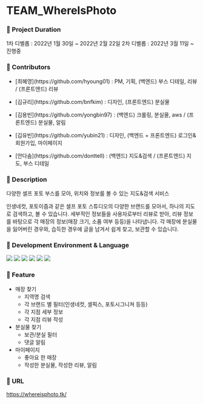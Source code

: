 # TEAM_WhereIsPhoto

### :pushpin: Project Duration
1차 디벨롭 : 2022년 1월 30일 ~ 2022년 2월 22일
2차 디벨롭 : 2022년 3월 11일 ~ 진행중

### :pushpin: Contributors
- <p> [최혜영](https://github.com/hyoung01) : PM, 기획, (백엔드) 부스 디테일, 리뷰 / (프론트엔드) 리뷰</p>
- <p> [김규리](https://github.com/bnfkim) : 디자인, (프론트엔드) 분실물</p>
- <p> [김용빈](https://github.com/yongbin97) : (백엔드) 크롤링, 분실물, aws / (프론트엔드) 분실물, 알림</p>
- <p> [김유빈](https://github.com/yubin21) : 디자인, (백엔드 + 프론트엔드) 로그인&회원가입, 마이페이지 </p>
- <p> [안다솜](https://github.com/donttell) : (백엔드) 지도&검색 / (프론트엔드) 지도, 부스 디테일 </p>


### :pushpin: Description
다양한 셀프 포토 부스를 모아, 위치와 정보를 볼 수 있는 지도&검색 서비스

인생네컷, 포토이즘과 같은 셀프 포토 스튜디오의 다양한 브랜드를 모아서, 하나의 지도로 검색하고, 볼 수 있습니다.
세부적인 정보들을 사용자로부터 리뷰로 받아, 리뷰 정보를 바탕으로 각 매장의 정보(매장 크기, 소품 여부 등등)을 나타냅니다.
각 매장에 분실물을 잃어버린 경우와, 습득한 경우에 글을 남겨서 쉽게 찾고, 보관할 수 있습니다.

### :pushpin: Development Environment & Language
<img src="https://img.shields.io/badge/Python-3766AB?style=flat-square&logo=Python&logoColor=white"/></a>
<img src="https://img.shields.io/badge/Django-092E20?style=flat-square&logo=Django&logoColor=white"/></a>
<img src="https://img.shields.io/badge/HTML5-E34F26?style=flat-square&logo=HTML5&logoColor=white"/></a> 
<img src="https://img.shields.io/badge/CSS3-1572B6?style=flat-square&logo=CSS3&logoColor=white"/></a>
<img src="https://img.shields.io/badge/JavaScript-F7DF1E?style=flat-square&logo=JavaScript&logoColor=white"/></a>
<img src="https://img.shields.io/badge/Amazon AWS-232F3E?style=flat-square&logo=Amazon%20AWS&logoColor=white"/></a>

### :pushpin: Feature
- 매장 찾기
   - 지역명 검색
   - 각 브랜드 별 필터(인생네컷, 셀픽스, 포토시그니쳐 등등)
   - 각 지점 세부 정보
   - 각 지점 리뷰 작성
- 분실물 찾기
   - 보관/분실 필터
   - 댓글 알림
- 마이페이지
  - 좋아요 한 매장
  - 작성한 분실물, 작성한 리뷰, 알림


### :pushpin: URL
https://whereisphoto.tk/ 
